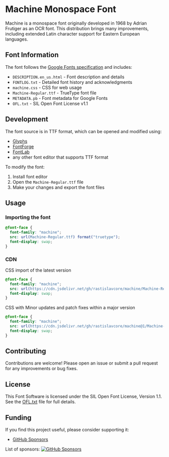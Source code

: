 # Machine Monospace Font

Machine is a monospace font originally developed in 1968 by Adrian Frutiger as an OCR font. This distribution brings many improvements, including extended Latin character support for Eastern European languages.

## Font Information

The font follows the [Google Fonts specification](https://github.com/googlefonts/gf-docs) and includes:

- `DESCRIPTION.en_us.html` - Font description and details
- `FONTLOG.txt` - Detailed font history and acknowledgments
- `machine.css` - CSS for web usage
- `Machine-Regular.ttf` - TrueType font file
- `METADATA.pb` - Font metadata for Google Fonts
- `OFL.txt` - SIL Open Font License v1.1

## Development

The font source is in TTF format, which can be opened and modified using:

- [Glyphs](https://glyphsapp.com)
- [FontForge](https://fontforge.org)
- [FontLab](https://fontlab.com)
- any other font editor that supports TTF format

To modify the font:

1. Install font editor
2. Open the `Machine-Regular.ttf` file
3. Make your changes and export the font files

## Usage

### Importing the font

```css
@font-face {
  font-family: "machine";
  src: url(Machine-Regular.ttf) format("truetype");
  font-display: swap;
}
```

### CDN

CSS import of the latest version

```css
@font-face {
  font-family: "machine";
  src: url(https://cdn.jsdelivr.net/gh/rastislavcore/machine/Machine-Regular.ttf) format("truetype");
  font-display: swap;
}
```

CSS with Minor updates and patch fixes within a major version

```css
@font-face {
  font-family: "machine";
  src: url(https://cdn.jsdelivr.net/gh/rastislavcore/machine@1/Machine-Regular.ttf) format("truetype");
  font-display: swap;
}
```

## Contributing

Contributions are welcome! Please open an issue or submit a pull request for any improvements or bug fixes.

## License

This Font Software is licensed under the SIL Open Font License, Version 1.1. See the [OFL.txt](OFL.txt) file for full details.

## Funding

If you find this project useful, please consider supporting it:

- [GitHub Sponsors](https://github.com/sponsors/rastislavcore)

List of sponsors: [![GitHub Sponsors](https://img.shields.io/github/sponsors/rastislavcore?label=Sponsors&logo=githubsponsors&color=EA4AAA)](https://github.com/sponsors/rastislavcore)

